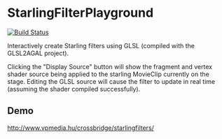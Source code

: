 StarlingFilterPlayground
========================

[![Build Status](https://travis-ci.org/crossbridge-community/StarlingFilterPlayground.svg?branch=master)](https://travis-ci.org/crossbridge-community/StarlingFilterPlayground)

Interactively create Starling filters using GLSL (compiled with the GLSL2AGAL project).

Clicking the "Display Source" button will show the fragment and vertex shader source being applied to the starling MovieClip currently on the stage. 
Editing the GLSL source will cause the filter to update in real time (assuming the shader compiled successfully).

Demo
----

http://www.vpmedia.hu/crossbridge/starlingfilters/